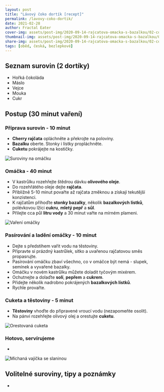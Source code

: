 ```yaml
---
layout: post
title: "Lávový čoko dortík [recept]"
permalink: /lavovy-coko-dortik/
date: 2021-02-28
author: Fractal Eater
cover-img: assets/post-img/2020-09-14-rajcatova-omacka-s-bazalkou/02-cover-michana-vajicka-se-slaninou.jpg
thumbnail-img: assets/post-img/2020-09-14-rajcatova-omacka-s-bazalkou/01-thumb-michana-vajicka-se-slaninou.jpg
share-img: assets/post-img/2020-09-14-rajcatova-omacka-s-bazalkou/02-cover-michana-vajicka-se-slaninou.jpg
tags: [oběd, česká, bezlepkové]
---
```




## Seznam surovin (2 dortíky)

* Hořká čokoláda
* Máslo
* Vejce
* Mouka
* Cukr

## Postup (30 minut vaření)



### Příprava surovin - 10 minut

* **Cherry rajčata** opláchněte a překrojte na poloviny.
* **Bazalku** oberte. Stonky i lístky propláchněte.
* **Cuketu** pokrájejte na kostičky.

![Suroviny na omáčku](../assets/post-img/2020-09-14-rajcatova-omacka-s-bazalkou/suroviny.jpg "Suroviny na omáčku")

### Omáčka - 40 minut

* V kastrůlku rozehřejte štědrou dávku **olivového oleje**.
* Do rozehřátého oleje dejte **rajčata**.
* Přibližně 5-10 minut povařte až rajčata změknou a získají tekutější konzistenci.
* K rajčatům přihoďte **stonky bazalky**, několik **bazalkových lístků**, polévkovou lžíci **cukru**, **mletý pepř** a **sůl**.
* Přilejte cca půl **litru vody** a 30 minut vařte na mírném plameni.

![Vaření omáčky](../assets/post-img/2020-09-14-rajcatova-omacka-s-bazalkou/omacka.jpg "Vaření omáčky")

### Pasírování a ladění omáčky - 10 minut

* Dejte s předstihem vařit vodu na těstoviny.
* Připravte si prázdný kastrůlek, sítko a uvařenou rajčatovou směs propasrujte.
* Pasírování omáčku zbaví všechno, co v omáčce být nemá - slupek, semínek a vyvařené bazalky.
* Omáčku v novém kastrůlku můžete doladit tyčovým mixérem.
* Ochutnejte a dolaďte **solí**, **pepřem** a **cukrem**.
* Přidejte několik nadrobno pokrájených **bazalkových lístků**.
* Rychle provařte.

### Cuketa a těstoviny - 5 minut

* **Těstoviny** vhoďte do připravené vroucí vodu (nezapomeňte osolit).
* Na pánvi rozehřejte olivový olej a orestujte **cuketu**.

![Orestovaná cuketa](../assets/post-img/2020-09-14-rajcatova-omacka-s-bazalkou/cuketa.jpg "Orestovaná cuketa")

### Hotovo, servírujeme

*

![Míchaná vajíčka se slaninou](../assets/post-img//2020-09-14-rajcatova-omacka-s-bazalkou/cuketa.jpg "Orestovaná cuketa")

## Volitelné suroviny, tipy a poznámky

*
